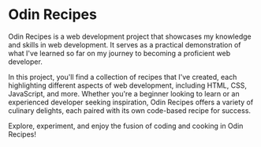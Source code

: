 # Odin Recipes

Odin Recipes is a web development project that showcases my knowledge and skills in web development. It serves as a practical demonstration of what I've learned so far on my journey to becoming a proficient web developer.

In this project, you'll find a collection of recipes that I've created, each highlighting different aspects of web development, including HTML, CSS, JavaScript, and more. Whether you're a beginner looking to learn or an experienced developer seeking inspiration, Odin Recipes offers a variety of culinary delights, each paired with its own code-based recipe for success.

Explore, experiment, and enjoy the fusion of coding and cooking in Odin Recipes!